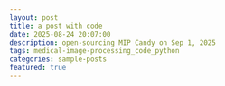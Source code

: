 ```yaml
---
layout: post
title: a post with code
date: 2025-08-24 20:07:00
description: open-sourcing MIP Candy on Sep 1, 2025
tags: medical-image-processing_code_python
categories: sample-posts
featured: true
---
```



